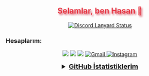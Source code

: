 <h2 align="center" style="color:#e63946;text-shadow: 3px 4px 4px rgba(205, 50, 70, 0.7);">Selamlar, ben Hasan 👋</h2>

<div align="center">
    <a href="https://discord.com/users/1084939595940102144" title="Discord Account">
        <img src="https://lanyard-profile-readme.vercel.app/api/1084939595940102144" alt="Discord Lanyard Status">
    </a>
</div>

<div align="center">


</div>
<h3>Hesaplarım:</h3>
<p align="center">
   <a href="https://discord.com/users/1084939595940102144" target"blank_"><img src="https://img.shields.io/badge/discord%20-7289DA.svg?&style=for-the-badge&logo=discord&logoColor=white"></a>
    <a href="https://github.com/Hasanrhyme" target"blank_"><img src="https://img.shields.io/badge/GitHub%20-191717.svg?&style=for-the-badge&logo=github&logoColor=white"></a>
   <a href="https://steamcommunity.com/profiles/76561199820689487" target"blank_"><img src="https://img.shields.io/badge/steam%20-171a21.svg?&style=for-the-badge&logo=steam&logoColor=white"></a>
   <a href="mailto:ercanhasan800@gmail.com" target="_blank" rel="noopener noreferrer">
        <img src="https://img.shields.io/badge/gmail-%23D14836.svg?&style=for-the-badge&logo=gmail&logoColor=white" alt="Gmail">
    </a>
   <a href="https://www.instagram.com/hsnercn002" target="_blank" rel="noopener noreferrer">
        <img src="https://img.shields.io/badge/INSTAGRAM%20-DC3175.svg?&style=for-the-badge&logo=instagram&logoColor=white" alt="Instagram">
</p>
<details align="center">
  <summary style="font-weight: bold; font-size: 18px">GitHub İstatistiklerim</summary>
  <img src="https://komarev.com/ghpvc/?username=Hasanrhymec&style=for-the-badge&label=Ziyaretçi" alt="GitHub Ziyaretçi Sayacı"/>
</div>

